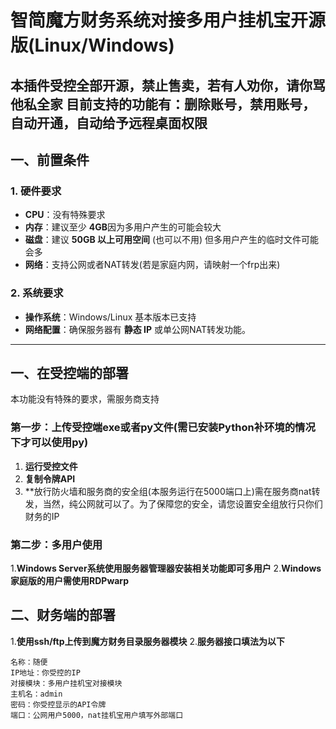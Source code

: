 # 智简魔方财务系统对接多用户挂机宝开源版(Linux/Windows)

本插件受控全部开源，禁止售卖，若有人劝你，请你骂他私全家
目前支持的功能有：删除账号，禁用账号，自动开通，自动给予远程桌面权限
---

## 一、前置条件

### 1. 硬件要求
- **CPU**：没有特殊要求
- **内存**：建议至少 **4GB**因为多用户产生的可能会较大
- **磁盘**：建议 **50GB 以上可用空间** (也可以不用) 但多用户产生的临时文件可能会多
- **网络**：支持公网或者NAT转发(若是家庭内网，请映射一个frp出来)

### 2. 系统要求
- **操作系统**：Windows/Linux 基本版本已支持
- **网络配置**：确保服务器有 **静态 IP** 或单公网NAT转发功能。

---

## 一、在受控端的部署

本功能没有特殊的要求，需服务商支持

### 第一步：上传受控端exe或者py文件(需已安装Python补环境的情况下才可以使用py)

1. **运行受控文件**
2. **复制令牌API**
3. **放行防火墙和服务商的安全组(本服务运行在5000端口上)需在服务商nat转发，当然，纯公网就可以了。为了保障您的安全，请您设置安全组放行只你们财务的IP
  ### 第二步：多用户使用
  1.**Windows Server系统使用服务器管理器安装相关功能即可多用户**
  2.**Windows家庭版的用户需使用RDPwarp**

## 二、财务端的部署
1.**使用ssh/ftp上传到魔方财务目录服务器模块**
2.**服务器接口填法为以下**
```
名称：随便
IP地址：你受控的IP
对接模块：多用户挂机宝对接模块
主机名：admin
密码：你受控显示的API令牌
端口：公网用户5000，nat挂机宝用户填写外部端口
```

   
   
